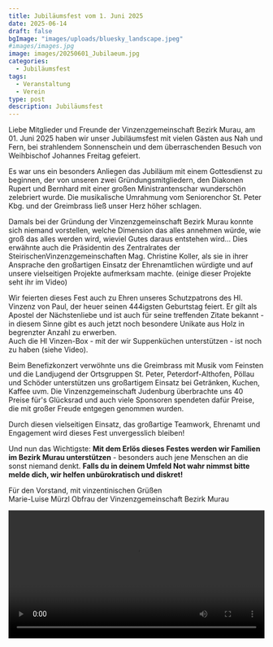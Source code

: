 ```yaml
---
title: Jubiläumsfest vom 1. Juni 2025
date: 2025-06-14
draft: false
bgImage: "images/uploads/bluesky_landscape.jpeg"
#images/images.jpg
image: images/20250601_Jubilaeum.jpg
categories:
  - Jubiläumsfest
tags:
  - Veranstaltung
  - Verein
type: post
description: Jubiläumsfest
---
```

Liebe Mitglieder und Freunde der Vinzenzgemeinschaft Bezirk Murau, am 01. Juni 2025 haben wir unser Jubiläumsfest mit vielen Gästen aus Nah und Fern, bei strahlendem Sonnenschein und dem überraschenden Besuch von Weihbischof Johannes Freitag gefeiert. 
  
 <!--more-->
Es war uns ein besonders Anliegen das Jubiläum mit einem Gottesdienst zu beginnen, der von unseren zwei Gründungsmitgliedern, den  Diakonen Rupert und Bernhard mit einer großen Ministrantenschar wunderschön zelebriert wurde. Die musikalische Umrahmung vom Seniorenchor St. Peter Kbg. und der Greimbrass ließ unser Herz höher schlagen. 
  
  

Damals bei der Gründung der  Vinzenzgemeinschaft Bezirk Murau konnte sich niemand vorstellen, welche Dimension das alles annehmen würde, wie groß das alles werden wird, wieviel Gutes daraus entstehen wird...
Dies erwähnte auch die Präsidentin des Zentralrates der SteirischenVinzenzgemeinschaften Mag. Christine Koller, als sie in ihrer Ansprache den großartigen Einsatz der Ehrenamtlichen würdigte und auf unsere vielseitigen Projekte aufmerksam machte. (einige dieser Projekte seht ihr im Video)  
  
    

Wir feierten dieses Fest auch zu Ehren  unseres Schutzpatrons des Hl. Vinzenz von Paul, der heuer seinen 444igsten Geburtstag feiert.
Er gilt als Apostel der Nächstenliebe und ist auch für seine treffenden Zitate bekannt - in diesem Sinne gibt es auch jetzt noch besondere Unikate aus Holz in begrenzter Anzahl zu erwerben.  
Auch die Hl Vinzen-Box -  mit der wir Suppenküchen unterstützen - ist noch zu haben (siehe Video).  
  
    

Beim Benefizkonzert verwöhnte uns die Greimbrass mit Musik vom Feinsten und die Landjugend der Ortsgruppen St. Peter, Peterdorf-Althofen, Pöllau und Schöder unterstützen uns großartigem Einsatz bei Getränken, Kuchen,  Kaffee uvm.
Die Vinzenzgemeinschaft Judenburg überbrachte uns 40 Preise für's Glücksrad und auch viele Sponsoren spendeten dafür Preise, die mit großer Freude entgegen genommen wurden.   
  
    

Durch diesen vielseitigen Einsatz, das großartige Teamwork, Ehrenamt und Engagement wird dieses Fest unvergesslich bleiben!
  
    

Und nun das Wichtigste:
**Mit dem Erlös dieses Festes werden wir Familien im Bezirk Murau unterstützen** - besonders auch jene Menschen an die sonst niemand denkt.
**Falls du in deinem Umfeld Not wahr nimmst bitte melde dich, wir helfen unbürokratisch und diskret!**
  
    
Für den Vorstand, mit vinzentinischen Grüßen   
Marie-Luise Mürzl Obfrau der Vinzenzgemeinschaft Bezirk Murau 

<video controls width="100%">
  <source src="/images/video_jubilaeum.mp4" type="video/mp4">
  Dein Browser unterstützt das Video-Tag nicht.
</video>